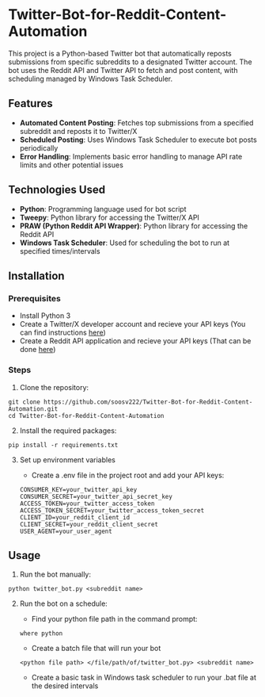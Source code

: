 # Twitter-Bot-for-Reddit-Content-Automation
This project is a Python-based Twitter bot that automatically reposts submissions from specific subreddits to a designated Twitter account. The bot uses the Reddit API and Twitter API to fetch and post content, with scheduling managed by Windows Task Scheduler.

## Features
* **Automated Content Posting**: Fetches top submissions from a specified subreddit and reposts it to Twitter/X
* **Scheduled Posting**: Uses Windows Task Scheduler to execute bot posts periodically
* **Error Handling**: Implements basic error handling to manage API rate limits and other potential issues

## Technologies Used
* **Python**: Programming language used for bot script
* **Tweepy**: Python library for accessing the Twitter/X API
* **PRAW (Python Reddit API Wrapper)**: Python library for accessing the Reddit API
* **Windows Task Scheduler**: Used for scheduling the bot to run at specified times/intervals

## Installation
### Prerequisites
* Install Python 3
* Create a Twitter/X developer account and recieve your API keys (You can find instructions [here](https://developer.x.com/en/docs/x-api/getting-started/getting-access-to-the-x-api))
* Create a Reddit API application and recieve your API keys (That can be done [here](https://old.reddit.com/prefs/apps/))
### Steps
1. Clone the repository:
```
git clone https://github.com/soosv222/Twitter-Bot-for-Reddit-Content-Automation.git
cd Twitter-Bot-for-Reddit-Content-Automation
```
2. Install the required packages:
```
pip install -r requirements.txt
```
3. Set up environment variables
   
    * Create a .env file in the project root and add your API keys:
    ```
    CONSUMER_KEY=your_twitter_api_key
    CONSUMER_SECRET=your_twitter_api_secret_key
    ACCESS_TOKEN=your_twitter_access_token
    ACCESS_TOKEN_SECRET=your_twitter_access_token_secret
    CLIENT_ID=your_reddit_client_id
    CLIENT_SECRET=your_reddit_client_secret
    USER_AGENT=your_user_agent
    ```
## Usage
1. Run the bot manually:
```
python twitter_bot.py <subreddit name>
```
2. Run the bot on a schedule:
   
   * Find your python file path in the command prompt:
    ```
    where python
    ```
    * Create a batch file that will run your bot
    ```
    <python file path> </file/path/of/twitter_bot.py> <subreddit name>
    ```
    * Create a basic task in Windows task scheduler to run your .bat file at the desired intervals
